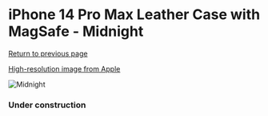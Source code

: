 # iPhone 14 Pro Max Leather Case with MagSafe - Midnight

[Return to previous page](/iphone_14)

[High-resolution image from Apple](https://store.storeimages.cdn-apple.com/8756/as-images.apple.com/is/MPPM3?wid=4500&hei=4500&fmt=png)

<div style="width: 384px"><img src="/everypreview/MPPM3.png" alt="Midnight"></div>

### Under construction

